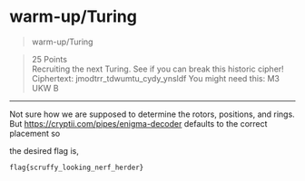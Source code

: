 # warm-up/Turing

>warm-up/Turing

>25 Points\
>Recruiting the next Turing. See if you can break this historic cipher! Ciphertext: jmodtrr_tdwumtu_cydy_ynsldf You might need this: M3 UKW B

***

Not sure how we are supposed to determine the rotors, positions, and rings. But https://cryptii.com/pipes/enigma-decoder defaults to the correct placement so

the desired flag is,
```
flag{scruffy_looking_nerf_herder}
```
